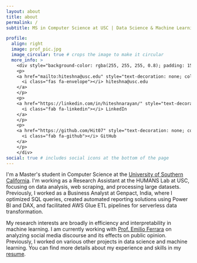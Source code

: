 ```yaml
---
layout: about
title: about
permalink: /
subtitle: MS in Computer Science at USC | Data Science & Machine Learning Enthusiast

profile:
  align: right
  image: prof_pic.jpg
  image_circular: true # crops the image to make it circular
  more_info: >
    <div style="background-color: rgba(255, 255, 255, 0.8); padding: 15px; border-radius: 8px; box-shadow: 0 2px 4px rgba(0,0,0,0.1);">
    <p>
    <a href="mailto:hiteshna@usc.edu" style="text-decoration: none; color: #D44638;">
      <i class="fas fa-envelope"></i> hiteshna@usc.edu
    </a>
    </p>
    <p>
    <a href="https://linkedin.com/in/hiteshnarayan/" style="text-decoration: none; color: #0077B5;">
      <i class="fab fa-linkedin"></i> LinkedIn
    </a>
    </p>
    <p>
    <a href="https://github.com/Hit07" style="text-decoration: none; color: #333;">
      <i class="fab fa-github"></i> GitHub
    </a>
    </p>
    </div>
social: true # includes social icons at the bottom of the page
---
```


I'm a Master's student in Computer Science at the [University of Southern California](https://www.usc.edu/). I'm working as a Research Assistant at the HUMANS Lab at USC, focusing on data analysis, web scraping, and processing large datasets. Previously, I worked as a Business Analyst at Genpact, India, where I optimized SQL queries, created automated reporting solutions using Power BI and DAX, and facilitated AWS Glue ETL pipelines for serverless data transformation.

My research interests are broadly in efficiency and interpretability in machine learning. I am currently working with [Prof. Emilio Ferrara](https://www.emilio.ferrara.name/) on analyzing social media discourse and its effects on public opinion. Previously, I worked on various other projects in data science and machine learning. You can find more details about my experience and skills in my [resume](/assets/pdf/Narayana_Hitesh.pdf).

